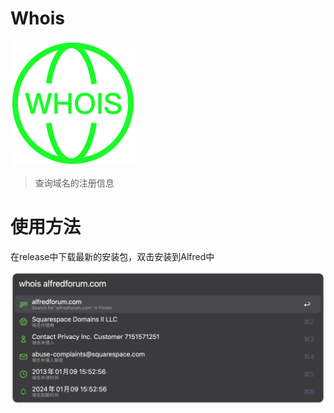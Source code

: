 # Whois
![image:1](./whois-3.png)
> 查询域名的注册信息

# 使用方法

在release中下载最新的安装包，双击安装到Alfred中

![image:2](./example.png)